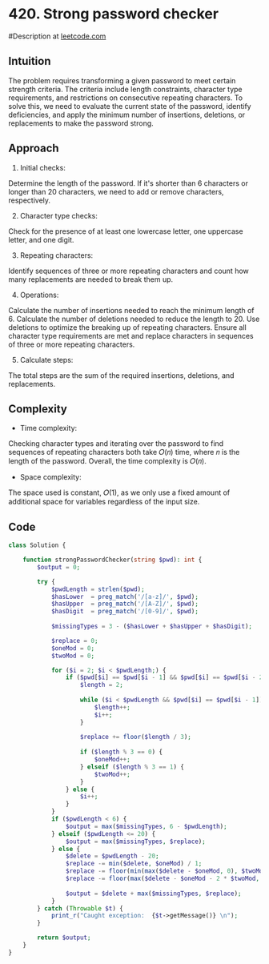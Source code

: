 # 420. Strong password checker
#Description at [leetcode.com](https://leetcode.com/problems/strong-password-checker/description/)

## Intuition
The problem requires transforming a given password to meet certain strength criteria. The criteria include length 
constraints, character type requirements, and restrictions on consecutive repeating characters. To solve this, we need 
to evaluate the current state of the password, identify deficiencies, and apply the minimum number of insertions, 
deletions, or replacements to make the password strong.

## Approach
1. Initial checks:

Determine the length of the password. If it's shorter than 6 characters or longer than 20 characters, we need to add or 
remove characters, respectively.

2. Character type checks:

Check for the presence of at least one lowercase letter, one uppercase letter, and one digit.

3. Repeating characters:

Identify sequences of three or more repeating characters and count how many replacements are needed to break them up.

4. Operations:

Calculate the number of insertions needed to reach the minimum length of 6. Calculate the number of deletions needed to 
reduce the length to 20. Use deletions to optimize the breaking up of repeating characters. Ensure all character type 
requirements are met and replace characters in sequences of three or more repeating characters.

5. Calculate steps:

The total steps are the sum of the required insertions, deletions, and replacements.

## Complexity
- Time complexity:

Checking character types and iterating over the password to find sequences of repeating characters both take 𝑂(𝑛) time, 
where 𝑛 is the length of the password. Overall, the time complexity is 𝑂(𝑛).

- Space complexity:

The space used is constant, 𝑂(1), as we only use a fixed amount of additional space for variables regardless of the 
input size.

## Code
```php
class Solution {

    function strongPasswordChecker(string $pwd): int {
        $output = 0;

        try {
            $pwdLength = strlen($pwd);                       
            $hasLower  = preg_match('/[a-z]/', $pwd); 
            $hasUpper  = preg_match('/[A-Z]/', $pwd); 
            $hasDigit  = preg_match('/[0-9]/', $pwd); 
            
            $missingTypes = 3 - ($hasLower + $hasUpper + $hasDigit);

            $replace = 0;
            $oneMod = 0;
            $twoMod = 0;

            for ($i = 2; $i < $pwdLength;) {
                if ($pwd[$i] == $pwd[$i - 1] && $pwd[$i] == $pwd[$i - 2]) {
                    $length = 2;
                    
                    while ($i < $pwdLength && $pwd[$i] == $pwd[$i - 1]) {
                        $length++;
                        $i++;
                    }
                    
                    $replace += floor($length / 3);
                    
                    if ($length % 3 == 0) {
                        $oneMod++;
                    } elseif ($length % 3 == 1) {
                        $twoMod++;
                    }
                } else {
                    $i++;
                }
            }
            if ($pwdLength < 6) {
                $output = max($missingTypes, 6 - $pwdLength);
            } elseif ($pwdLength <= 20) {
                $output = max($missingTypes, $replace);
            } else {
                $delete = $pwdLength - 20;
                $replace -= min($delete, $oneMod) / 1;
                $replace -= floor(min(max($delete - $oneMod, 0), $twoMod * 2) / 2);
                $replace -= floor(max($delete - $oneMod - 2 * $twoMod, 0) / 3);
                
                $output = $delete + max($missingTypes, $replace);
            }
        } catch (Throwable $t) {
            print_r("Caught exception:  {$t->getMessage()} \n");
        }

        return $output;
    }
}
```